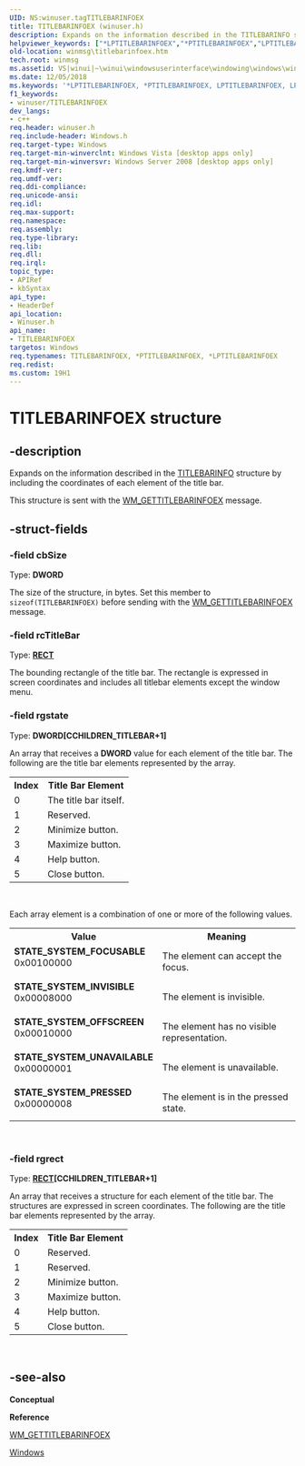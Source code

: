 ```yaml
---
UID: NS:winuser.tagTITLEBARINFOEX
title: TITLEBARINFOEX (winuser.h)
description: Expands on the information described in the TITLEBARINFO structure by including the coordinates of each element of the title bar.helpviewer_keywords: ["*LPTITLEBARINFOEX","*PTITLEBARINFOEX","LPTITLEBARINFOEX","LPTITLEBARINFOEX structure pointer [Windows and Messages]","PTITLEBARINFOEX","PTITLEBARINFOEX structure pointer [Windows and Messages]","STATE_SYSTEM_FOCUSABLE","STATE_SYSTEM_INVISIBLE","STATE_SYSTEM_OFFSCREEN","STATE_SYSTEM_PRESSED","STATE_SYSTEM_UNAVAILABLE","TITLEBARINFOEX","TITLEBARINFOEX structure [Windows and Messages]","_win32_TITLEBARINFOEX_str","_win32_titlebarinfoex_str_cpp","winmsg.titlebarinfoex","winui._win32_titlebarinfoex_str","winuser/LPTITLEBARINFOEX","winuser/PTITLEBARINFOEX","winuser/TITLEBARINFOEX"]
old-location: winmsg\titlebarinfoex.htm
tech.root: winmsg
ms.assetid: VS|winui|~\winui\windowsuserinterface\windowing\windows\windowreference\windowstructures\titlebarinfoex.htm
ms.date: 12/05/2018
ms.keywords: '*LPTITLEBARINFOEX, *PTITLEBARINFOEX, LPTITLEBARINFOEX, LPTITLEBARINFOEX structure pointer [Windows and Messages], PTITLEBARINFOEX, PTITLEBARINFOEX structure pointer [Windows and Messages], STATE_SYSTEM_FOCUSABLE, STATE_SYSTEM_INVISIBLE, STATE_SYSTEM_OFFSCREEN, STATE_SYSTEM_PRESSED, STATE_SYSTEM_UNAVAILABLE, TITLEBARINFOEX, TITLEBARINFOEX structure [Windows and Messages], _win32_TITLEBARINFOEX_str, _win32_titlebarinfoex_str_cpp, winmsg.titlebarinfoex, winui._win32_titlebarinfoex_str, winuser/LPTITLEBARINFOEX, winuser/PTITLEBARINFOEX, winuser/TITLEBARINFOEX'
f1_keywords:
- winuser/TITLEBARINFOEX
dev_langs:
- c++
req.header: winuser.h
req.include-header: Windows.h
req.target-type: Windows
req.target-min-winverclnt: Windows Vista [desktop apps only]
req.target-min-winversvr: Windows Server 2008 [desktop apps only]
req.kmdf-ver: 
req.umdf-ver: 
req.ddi-compliance: 
req.unicode-ansi: 
req.idl: 
req.max-support: 
req.namespace: 
req.assembly: 
req.type-library: 
req.lib: 
req.dll: 
req.irql: 
topic_type:
- APIRef
- kbSyntax
api_type:
- HeaderDef
api_location:
- Winuser.h
api_name:
- TITLEBARINFOEX
targetos: Windows
req.typenames: TITLEBARINFOEX, *PTITLEBARINFOEX, *LPTITLEBARINFOEX
req.redist: 
ms.custom: 19H1
---
```


# TITLEBARINFOEX structure


## -description


Expands on the information described in the <a href="https://docs.microsoft.com/windows/desktop/api/winuser/ns-winuser-titlebarinfo">TITLEBARINFO</a> structure by including the coordinates of each element of the title bar.

This structure is sent with the <a href="https://docs.microsoft.com/windows/desktop/menurc/wm-gettitlebarinfoex">WM_GETTITLEBARINFOEX</a> message.


## -struct-fields




### -field cbSize

Type: <b>DWORD</b>

The size of the structure, in bytes. Set this member to <code>sizeof(TITLEBARINFOEX)</code> before sending with the <a href="https://docs.microsoft.com/windows/desktop/menurc/wm-gettitlebarinfoex">WM_GETTITLEBARINFOEX</a> message.


### -field rcTitleBar

Type: <b><a href="/windows/desktop/api/windef/ns-windef-rect">RECT</a></b>

The bounding rectangle of the title bar. The rectangle is expressed in screen coordinates and includes all titlebar elements except the window menu.


### -field rgstate

Type: <b>DWORD[CCHILDREN_TITLEBAR+1]</b>

An array that receives a <b>DWORD</b> value for each element of the title bar. The following are the title bar elements represented by the array.

<table class="clsStd">
<tr>
<th>Index</th>
<th>Title Bar Element</th>
</tr>
<tr>
<td>0</td>
<td>The title bar itself.</td>
</tr>
<tr>
<td>1</td>
<td>Reserved.</td>
</tr>
<tr>
<td>2</td>
<td>Minimize button.</td>
</tr>
<tr>
<td>3</td>
<td>Maximize button.</td>
</tr>
<tr>
<td>4</td>
<td>Help button.</td>
</tr>
<tr>
<td>5</td>
<td>Close button.</td>
</tr>
</table>
 

Each array element is a combination of one or more of the following values. 

<table>
<tr>
<th>Value</th>
<th>Meaning</th>
</tr>
<tr>
<td width="40%"><a id="STATE_SYSTEM_FOCUSABLE"></a><a id="state_system_focusable"></a><dl>
<dt><b>STATE_SYSTEM_FOCUSABLE</b></dt>
<dt>0x00100000</dt>
</dl>
</td>
<td width="60%">
The element can accept the focus.

</td>
</tr>
<tr>
<td width="40%"><a id="STATE_SYSTEM_INVISIBLE"></a><a id="state_system_invisible"></a><dl>
<dt><b>STATE_SYSTEM_INVISIBLE</b></dt>
<dt>0x00008000</dt>
</dl>
</td>
<td width="60%">
The element is invisible.

</td>
</tr>
<tr>
<td width="40%"><a id="STATE_SYSTEM_OFFSCREEN"></a><a id="state_system_offscreen"></a><dl>
<dt><b>STATE_SYSTEM_OFFSCREEN</b></dt>
<dt>0x00010000</dt>
</dl>
</td>
<td width="60%">
The element has no visible representation.

</td>
</tr>
<tr>
<td width="40%"><a id="STATE_SYSTEM_UNAVAILABLE"></a><a id="state_system_unavailable"></a><dl>
<dt><b>STATE_SYSTEM_UNAVAILABLE</b></dt>
<dt>0x00000001</dt>
</dl>
</td>
<td width="60%">
The element is unavailable.

</td>
</tr>
<tr>
<td width="40%"><a id="STATE_SYSTEM_PRESSED"></a><a id="state_system_pressed"></a><dl>
<dt><b>STATE_SYSTEM_PRESSED</b></dt>
<dt>0x00000008</dt>
</dl>
</td>
<td width="60%">
The element is in the pressed state.

</td>
</tr>
</table>
 


### -field rgrect

Type: <b><a href="/windows/desktop/api/windef/ns-windef-rect">RECT</a>[CCHILDREN_TITLEBAR+1]</b>

An array that receives a structure for each element of the title bar. The structures are expressed in screen coordinates. The following are the title bar elements represented by the array.

<table class="clsStd">
<tr>
<th>Index</th>
<th>Title Bar Element</th>
</tr>
<tr>
<td>0</td>
<td>Reserved.</td>
</tr>
<tr>
<td>1</td>
<td>Reserved.</td>
</tr>
<tr>
<td>2</td>
<td>Minimize button.</td>
</tr>
<tr>
<td>3</td>
<td>Maximize button.</td>
</tr>
<tr>
<td>4</td>
<td>Help button.</td>
</tr>
<tr>
<td>5</td>
<td>Close button.</td>
</tr>
</table>
 


## -see-also




<b>Conceptual</b>



<b>Reference</b>



<a href="https://docs.microsoft.com/windows/desktop/menurc/wm-gettitlebarinfoex">WM_GETTITLEBARINFOEX</a>



<a href="https://docs.microsoft.com/windows/desktop/winmsg/windows">Windows</a>
 

 

